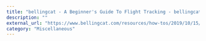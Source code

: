 ```yaml
---
title: "bellingcat - A Beginner's Guide To Flight Tracking - bellingcat"
description: ""
external_url: "https://www.bellingcat.com/resources/how-tos/2019/10/15/a-beginners-guide-to-flight-tracking/"
category: "Miscellaneous"
---
```

